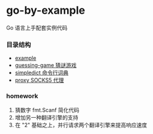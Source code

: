 # go-by-example

Go 语言上手配套实例代码


### 目录结构

- [example](./example)
- [guessing-game 猜谜游戏](./guessing-game/)
- [simpledict 命令行词典](./simpledict/)
- [proxy SOCKS5 代理](./proxy/)


### homework

1. 猜数字 fmt.Scanf 简化代码
2. 增加另一种翻译引擎的支持
3. 在 "2" 基础之上，并行请求两个翻译引擎来提高响应速度
